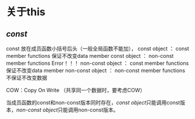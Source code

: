 # 关于this

## ***const***

const 放在成员函数小括号后头（一般全局函数不能加），
const object ： const member functions            保证不改变data member
const object ： non-const member functions        Error！！！
non-const object ： const member functions        保证不改变data member
non-const object ： non-const member functions    不保证不改变数据

COW：Copy On Write
（共享同一个数据时，要考虑COW）

当成员函数的const和non-const版本同时存在，*const object*只能调用const版本，*non-const object*只能调用non-const版本。
